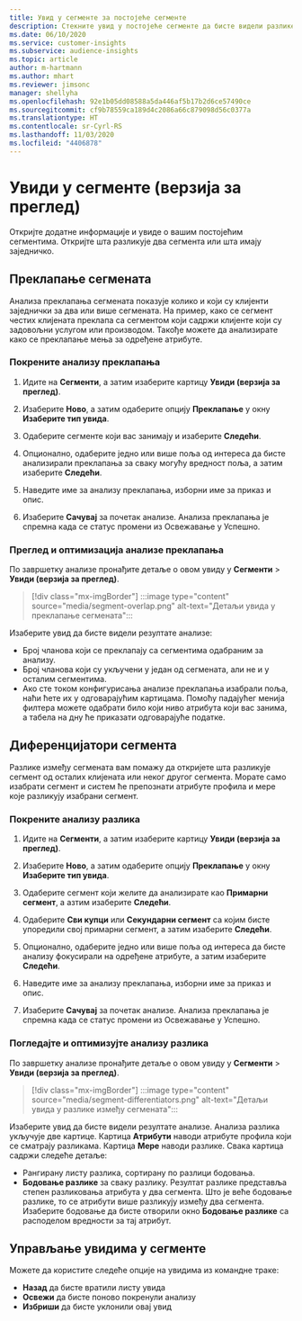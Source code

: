```yaml
---
title: Увид у сегменте за постојеће сегменте
description: Стекните увид у постојеће сегменте да бисте видели разлике и заједничке карактеристике.
ms.date: 06/10/2020
ms.service: customer-insights
ms.subservice: audience-insights
ms.topic: article
author: m-hartmann
ms.author: mhart
ms.reviewer: jimsonc
manager: shellyha
ms.openlocfilehash: 92e1b05dd08588a5da446af5b17b2d6ce57490ce
ms.sourcegitcommit: cf9b78559ca189d4c2086a66c879098d56c0377a
ms.translationtype: HT
ms.contentlocale: sr-Cyrl-RS
ms.lasthandoff: 11/03/2020
ms.locfileid: "4406878"
---
```

# <a name="segment-insights-preview"></a>Увиди у сегменте (верзија за преглед)

Откријте додатне информације и увиде о вашим постојећим сегментима. Откријте шта разликује два сегмента или шта имају заједничко.

## <a name="segment-overlap"></a>Преклапање сегмената

Анализа преклапања сегмената показује колико и који су клијенти заједнички за два или више сегмената. На пример, како се сегмент честих клијената преклапа са сегментом који садржи клијенте који су задовољни услугом или производом.
Такође можете да анализирате како се преклапање мења за одређене атрибуте.

### <a name="run-an-overlap-analysis"></a>Покрените анализу преклапања

1. Идите на **Сегменти**, а затим изаберите картицу **Увиди (верзија за преглед)**.

1. Изаберите **Ново**, а затим одаберите опцију **Преклапање** у окну **Изаберите тип увида**.

1. Одаберите сегменте који вас занимају и изаберите **Следећи**.

1. Опционално, одаберите једно или више поља од интереса да бисте анализирали преклапања за сваку могућу вредност поља, а затим изаберите **Следећи**.

1. Наведите име за анализу преклапања, изборни име за приказ и опис.

1. Изаберите **Сачувај** за почетак анализе. Анализа преклапања је спремна када се статус промени из Освежавање у Успешно.

### <a name="view-and-optimize-an-overlap-analysis"></a>Преглед и оптимизација анализе преклапања

По завршетку анализе пронађите детаље о овом увиду у **Сегменти** > **Увиди (верзија за преглед)**.

> [!div class="mx-imgBorder"]
> :::image type="content" source="media/segment-overlap.png" alt-text="Детаљи увида у преклапање сегмената":::

Изаберите увид да бисте видели резултате анализе:

- Број чланова који се преклапају са сегментима одабраним за анализу.
- Број чланова који су укључени у један од сегмената, али не и у осталим сегментима.
- Ако сте током конфигурисања анализе преклапања изабрали поља, наћи ћете их у одговарајућим картицама. Помоћу падајућег менија филтера можете одабрати било који ниво атрибута који вас занима, а табела на дну ће приказати одговарајуће податке.

## <a name="segment-differentiators"></a>Диференцијатори сегмента

Разлике између сегмената вам помажу да откријете шта разликује сегмент од осталих клијената или неког другог сегмента. Морате само изабрати сегмент и систем ће препознати атрибуте профила и мере које разликују изабрани сегмент.

### <a name="run-a-differentiator-analysis"></a>Покрените анализу разлика

1. Идите на **Сегменти**, а затим изаберите картицу **Увиди (верзија за преглед)**.

1. Изаберите **Ново**, а затим одаберите опцију **Преклапање** у окну **Изаберите тип увида**.

1. Одаберите сегмент који желите да анализирате као **Примарни сегмент**, а азтим изаберите **Следећи**.

1. Одаберите **Сви купци** или **Секундарни сегмент** са којим бисте упоредили свој примарни сегмент, а затим изаберите **Следећи**.

1. Опционално, одаберите једно или више поља од интереса да бисте анализу фокусирали на одређене атрибуте, а затим изаберите **Следећи**.

1. Наведите име за анализу преклапања, изборни име за приказ и опис.

1. Изаберите **Сачувај** за почетак анализе. Анализа преклапања је спремна када се статус промени из Освежавање у Успешно.

### <a name="view-and-optimize-a-differentiators-analysis"></a>Погледајте и оптимизујте анализу разлика

По завршетку анализе пронађите детаље о овом увиду у **Сегменти** > **Увиди (верзија за преглед)**.

> [!div class="mx-imgBorder"]
> :::image type="content" source="media/segment-differentiators.png" alt-text="Детаљи увида у разлике између сегмената":::

Изаберите увид да бисте видели резултате анализе. Анализа разлика укључује две картице. Картица **Атрибути** наводи атрибуте профила који се сматрају разликама. Картица **Мере** наводи разлике. Свака картица садржи следеће детаље:

- Рангирану листу разлика, сортирану по разлици бодовања.
- **Бодовање разлике** за сваку разлику. Резултат разлике представља степен разликовања атрибута у два сегмента. Што је веће бодовање разлике, то се атрибути више разликују између два сегмента. Изаберите бодовање да бисте отворили окно **Бодовање разлике** са расподелом вредности за тај атрибут.

## <a name="manage-segment-insights"></a>Управљање увидима у сегменте

Можете да користите следеће опције на увидима из командне траке:

- **Назад** да бисте вратили листу увида
- **Освежи** да бисте поново покренули анализу
- **Избриши** да бисте уклонили овај увид
